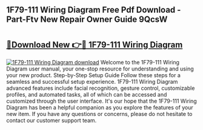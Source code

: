 ## 1F79-111 Wiring Diagram Free Pdf Download - Part-Ftv New Repair Owner Guide 9QcsW

# <h2><a href="http://dfq202.blite.top/?on=1F79-111+Wiring+Diagram">🔗Download New 👉🔴 1F79-111 Wiring Diagram</a></h2>

[![1F79-111 Wiring Diagram download](https://i.imgur.com/lujVjoI.png)](http://dfq202.blite.top/?on=1F79-111+Wiring+Diagram)
Welcome to the 1F79-111 Wiring Diagram user manual, your one-stop resource for understanding and using your new product. Step-by-Step Setup Guide Follow these steps for a seamless and successful setup experience. 1F79-111 Wiring Diagram advanced features include facial recognition, gesture control, customizable profiles, and automated tasks, all of which can be accessed and customized through the user interface. It's our hope that the 1F79-111 Wiring Diagram has been a helpful companion as you explore the features of your new item. If you have any questions or concerns, please do not hesitate to contact our customer support team.
